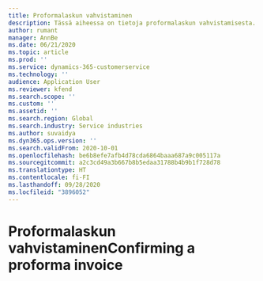 ```yaml
---
title: Proformalaskun vahvistaminen
description: Tässä aiheessa on tietoja proformalaskun vahvistamisesta.
author: rumant
manager: AnnBe
ms.date: 06/21/2020
ms.topic: article
ms.prod: ''
ms.service: dynamics-365-customerservice
ms.technology: ''
audience: Application User
ms.reviewer: kfend
ms.search.scope: ''
ms.custom: ''
ms.assetid: ''
ms.search.region: Global
ms.search.industry: Service industries
ms.author: suvaidya
ms.dyn365.ops.version: ''
ms.search.validFrom: 2020-10-01
ms.openlocfilehash: be6b8efe7afb4d78cda6864baaa687a9c005117a
ms.sourcegitcommit: a2c3cd49a3b667b8b5edaa31788b4b9b1f728d78
ms.translationtype: HT
ms.contentlocale: fi-FI
ms.lasthandoff: 09/28/2020
ms.locfileid: "3896052"
---
```

# <a name="confirming-a-proforma-invoice"></a><span data-ttu-id="2e626-103">Proformalaskun vahvistaminen</span><span class="sxs-lookup"><span data-stu-id="2e626-103">Confirming a proforma invoice</span></span>
